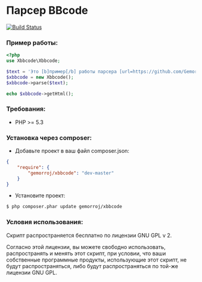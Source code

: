 # Парсер BBcode

[![Build Status](https://secure.travis-ci.org/Gemorroj/xBBCode.png?branch=master)](https://travis-ci.org/Gemorroj/xBBCode)


### Пример работы:

```php
<?php
use Xbbcode\Xbbcode;

$text = 'Это [b]пример[/b] работы парсера [url=https://github.com/Gemorroj/xBBCode]xBBCode[/url].';
$xbbcode = new Xbbcode();
$xbbcode->parse($text);

echo $xbbcode->getHtml();
```

### Требования:

- PHP >= 5.3


### Установка через composer:

- Добавьте проект в ваш файл composer.json:

```json
{
    "require": {
        "gemorroj/xbbcode": "dev-master"
    }
}
```
- Установите проект:

```bash
$ php composer.phar update gemorroj/xbbcode
```


### Условия использования:

Скрипт распространяется бесплатно по лицензии GNU GPL v 2.

Согласно этой лицензии, вы можете свободно использовать, распространять и
менять этот скрипт, при условии, что ваши собственные программные продукты,
использующие этот скрипт, не будут распространяться, либо будут
распространяться по той-же лицензии GNU GPL.
